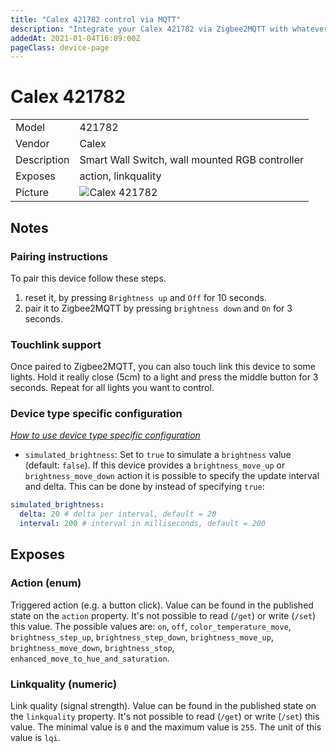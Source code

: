```yaml
---
title: "Calex 421782 control via MQTT"
description: "Integrate your Calex 421782 via Zigbee2MQTT with whatever smart home infrastructure you are using without the vendors bridge or gateway."
addedAt: 2021-01-04T16:09:00Z
pageClass: device-page
---
```


<!-- !!!! -->
<!-- ATTENTION: This file is auto-generated through docgen! -->
<!-- You can only edit the "Notes"-Section between the two comment lines "Notes BEGIN" and "Notes END". -->
<!-- Do not use h1 or h2 heading within "## Notes"-Section. -->
<!-- !!!! -->

# Calex 421782

|     |     |
|-----|-----|
| Model | 421782  |
| Vendor  | Calex  |
| Description | Smart Wall Switch, wall mounted RGB controller |
| Exposes | action, linkquality |
| Picture | ![Calex 421782](https://psi-4ward.github.io/zigbee2mqtt.io/images/devices/421782.jpg) |


<!-- Notes BEGIN: You can edit here. Add "## Notes" headline if not already present. -->
## Notes


### Pairing instructions

To pair this device follow these steps.

1. reset it, by pressing `Brightness up` and `Off` for 10 seconds.
2. pair it to Zigbee2MQTT by pressing `brightness down` and `On` for 3 seconds.

### Touchlink support

Once paired to Zigbee2MQTT, you can also touch link this device to some lights.
Hold it really close (5cm) to a light and press the middle button for 3 seconds.
Repeat for all lights you want to control.

### Device type specific configuration
*[How to use device type specific configuration](../guide/configuration/devices-groups.md#specific-device-options)*

* `simulated_brightness`: Set to `true` to simulate a `brightness` value (default: `false`).
If this device provides a `brightness_move_up` or `brightness_move_down` action it is possible to specify the update
interval and delta. This can be done by instead of specifying `true`:

```yaml
simulated_brightness:
  delta: 20 # delta per interval, default = 20
  interval: 200 # interval in milliseconds, default = 200
```
<!-- Notes END: Do not edit below this line -->


## Exposes

### Action (enum)
Triggered action (e.g. a button click).
Value can be found in the published state on the `action` property.
It's not possible to read (`/get`) or write (`/set`) this value.
The possible values are: `on`, `off`, `color_temperature_move`, `brightness_step_up`, `brightness_step_down`, `brightness_move_up`, `brightness_move_down`, `brightness_stop`, `enhanced_move_to_hue_and_saturation`.

### Linkquality (numeric)
Link quality (signal strength).
Value can be found in the published state on the `linkquality` property.
It's not possible to read (`/get`) or write (`/set`) this value.
The minimal value is `0` and the maximum value is `255`.
The unit of this value is `lqi`.

